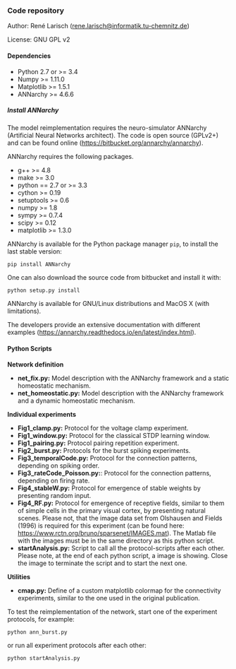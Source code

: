### Code repository

Author: René Larisch (rene.larisch@informatik.tu-chemnitz.de)

License: GNU GPL v2

#### Dependencies

* Python 2.7 or >= 3.4
* Numpy >= 1.11.0
* Matplotlib >= 1.5.1
* ANNarchy >= 4.6.6

##### Install ANNarchy

The model reimplementation requires the neuro-simulator ANNarchy (Artificial Neural Networks architect).
The code is open source (GPLv2+) and can be found online (https://bitbucket.org/annarchy/annarchy).

ANNarchy requires the following packages.

* g++ >= 4.8
* make >= 3.0
* python == 2.7 or >= 3.3
* cython >= 0.19
* setuptools >= 0.6
* numpy >= 1.8
* sympy >= 0.7.4
* scipy >= 0.12
* matplotlib >= 1.3.0

ANNarchy is available for the Python package manager `pip`, to install the last stable version:

```
pip install ANNarchy
```

One can also download the source code from bitbucket and install it with:

```
python setup.py install
```

ANNarchy is available for GNU/Linux distributions and MacOS X (with limitations).

The developers provide an extensive documentation with different examples (https://annarchy.readthedocs.io/en/latest/index.html).

#### Python Scripts

**Network definition**

* **net_fix.py:** Model description with the ANNarchy framework and a static homeostatic mechanism.
* **net_homeostatic.py:** Model description with the ANNarchy framework and a dynamic homeostatic mechanism.

**Individual experiments**

* **Fig1_clamp.py:** Protocol for the voltage clamp experiment.
* **Fig1_window.py:** Protocol for the classical STDP learning window.
* **Fig1_pairing.py:** Protocol pairing repetition experiment.
* **Fig2_burst.py:** Protocols for the burst spiking experiments.
* **Fig3_temporalCode.py:** Protocol for the connection patterns, depending on spiking order.
* **Fig3_rateCode_Poisson.py:**: Protocol for the connection patterns, depending on firing rate.
* **Fig4_stableW.py:** Protocol for emergence of stable weights by presenting random input.
* **Fig4_RF.py:** Protocol for emergence of receptive fields, similar to them of simple cells in the primary visual cortex, by presenting natural scenes. Please not, that the image data set from Olshausen and Fields (1996) is required for this experiment (can be found here: https://www.rctn.org/bruno/sparsenet/IMAGES.mat). The Matlab file with the images must be in the same directory as this python script.
* **startAnalysis.py:** Script to call all the protocol-scripts after each other.
Please note, at the end of each python script, a image is showing.
Close the image to terminate the script and to start the next one.

**Utilities**

* **cmap.py:** Define of a custom matplotlib colormap for the connectivity experiments, similar to the one used in the original publication.

To test the reimplementation of the network, start one of the experiment protocols, for example:

```
python ann_burst.py
```
or run all experiment protocols after each other:
```
python startAnalysis.py
```
